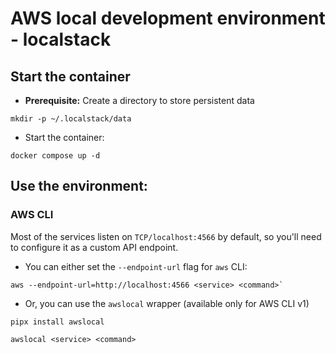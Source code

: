 # AWS local development environment - localstack

## Start the container

* **Prerequisite:** Create a directory to store persistent data

```shell
mkdir -p ~/.localstack/data
```

* Start the container:

```shell
docker compose up -d
```

## Use the environment:

### AWS CLI

Most of the services listen on `TCP/localhost:4566` by default, so you'll need to configure it as a custom API endpoint.

* You can either set the `--endpoint-url` flag for `aws` CLI:

```shell
aws --endpoint-url=http://localhost:4566 <service> <command>`
```

* Or, you can use the `awslocal` wrapper (available only for AWS CLI v1)

```shell
pipx install awslocal

awslocal <service> <command>
```
